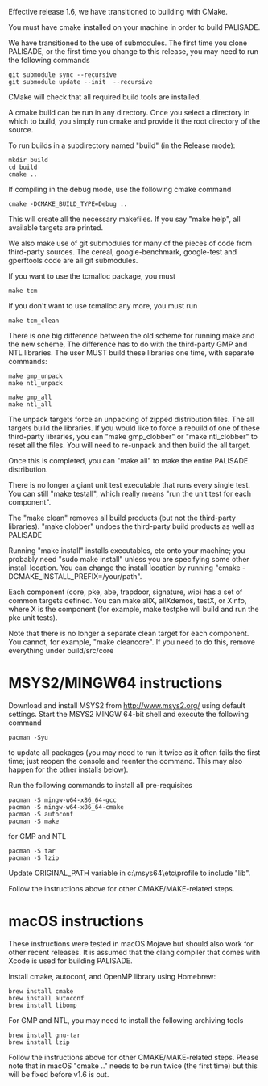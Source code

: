 Effective release 1.6, we have transitioned to building with CMake.

You must have cmake installed on your machine in order to build PALISADE.

We have transitioned to the use of submodules. The first time you clone PALISADE,
or the first time you change to this release, you may need to run the following commands

	git submodule sync --recursive
	git submodule update --init  --recursive

CMake will check that all required build tools are installed.

A cmake build can be run in any directory. Once you select a directory in which to build,
you simply run cmake and provide it the root directory of the source.

To run builds in a subdirectory named "build" (in the Release mode):

	mkdir build
	cd build
	cmake ..
	
If compiling in the debug mode, use the following cmake command

	cmake -DCMAKE_BUILD_TYPE=Debug .. 

This will create all the necessary makefiles. If you say "make help", all available targets are printed.

We also make use of git submodules for many of the pieces of code from third-party sources.
The cereal, google-benchmark, google-test and gperftools code are all git submodules.

If you want to use the tcmalloc package, you must

	make tcm

If you don't want to use tcmalloc any more, you must run

	make tcm_clean

There is one big difference between the old scheme for running make and the new scheme,
The difference has to do with the third-party GMP and NTL libraries. The user MUST build these
libraries one time, with separate commands:

	make gmp_unpack
	make ntl_unpack

	make gmp_all
	make ntl_all

The unpack targets force an unpacking of zipped distribution files. The all targets build the libraries.
If you would like to force a rebuild of one of these third-party libraries, you can "make gmp_clobber" or
"make ntl_clobber" to reset all the files. You will need to re-unpack and then build the all target.

Once this is completed, you can "make all" to make the entire PALISADE distribution.

There is no longer a giant unit test executable that runs every single test. You can still "make testall",
which really means "run the unit test for each component".

The "make clean" removes all build products (but not the third-party libraries). "make clobber" undoes the third-party
build products as well as PALISADE

Running "make install" installs executables, etc onto your machine; you probably need "sudo make install"
unless you are specifying some other install location. You can change the install location by running
"cmake -DCMAKE_INSTALL_PREFIX=/your/path".

Each component (core, pke, abe, trapdoor, signature, wip) has a set of common targets defined.
You can make allX, allXdemos, testX, or Xinfo, where X is the component (for example, make testpke will
build and run the pke unit tests).

Note that there is no longer a separate clean target for each component. You cannot, for example, "make cleancore".
If you need to do this, remove everything under build/src/core

MSYS2/MINGW64 instructions
===================

Download and install MSYS2 from http://www.msys2.org/ using default settings. Start the MSYS2 MINGW 64-bit shell and execute the following command

	pacman -Syu

to update all packages (you may need to run it twice as it often fails the first time; just reopen the console and reenter the command. This may also happen for the other installs below).

Run the following commands to install all pre-requisites 

	pacman -S mingw-w64-x86_64-gcc
	pacman -S mingw-w64-x86_64-cmake
	pacman -S autoconf
	pacman -S make

for GMP and NTL

	pacman -S tar
	pacman -S lzip

Update ORIGINAL_PATH variable in c:\msys64\etc\profile to include "lib". 

Follow the instructions above for other CMAKE/MAKE-related steps.

macOS instructions
===================

These instructions were tested in macOS Mojave but should also work for other recent releases. It is assumed that the clang compiler that comes with Xcode is used for building PALISADE.

Install cmake, autoconf, and OpenMP library using Homebrew:

	brew install cmake
	brew install autoconf
	brew install libomp
	
For GMP and NTL, you may need to install the following archiving tools

	brew install gnu-tar
	brew install lzip
	
Follow the instructions above for other CMAKE/MAKE-related steps. Please note that in macOS "cmake .." needs to be run twice (the first time) but this will be fixed before v1.6 is out.

